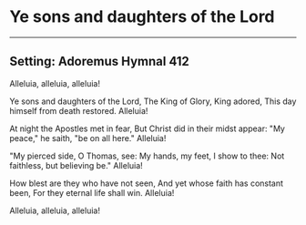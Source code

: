 # Ye sons and daughters of the Lord

***

## Setting: Adoremus Hymnal 412

Alleluia, alleluia, alleluia!

Ye sons and daughters of the Lord,
The King of Glory, King adored,
This day himself from death restored.
Alleluia!

At night the Apostles met in fear,
But Christ did in their midst appear:
"My peace," he saith, "be on all here."
Alleluia!

"My pierced side, O Thomas, see:
My hands, my feet, I show to thee:
Not faithless, but believing be."
Alleluia!

How blest are they who have not seen,
And yet whose faith has constant been,
For they eternal life shall win.
Alleluia!

Alleluia, alleluia, alleluia!